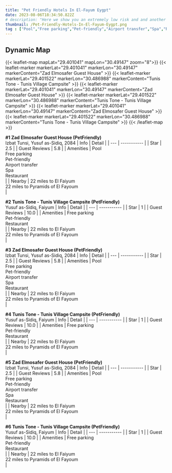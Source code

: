 ```yaml
---
title: "Pet Friendly Hotels In El-Fayum Eygpt"
date: 2023-08-06T18:34:50.822Z
# description: "Here we show you an extremely low risk and and another medium risk approach to earn passive income "
thumbnail: /Pet-Friendly-Hotels-In-El-Fayum-Eygpt.png
tag : ["Pool","Free parking","Pet-friendly","Airport transfer","Spa","Restaurant"]
---
```


## Dynamic Map
{{< leaflet-map  mapLat="29.401041" mapLon="30.49147" zoom="8">}}
    {{< leaflet-marker markerLat="29.401041" markerLon="30.49147" markerContent="Zad Elmosafer Guest House" >}}
    {{< leaflet-marker markerLat="29.401522" markerLon="30.486988" markerContent="Tunis Tone - Tunis Village Campsite" >}}
    {{< leaflet-marker markerLat="29.401041" markerLon="30.49147" markerContent="Zad Elmosafer Guest House" >}}
    {{< leaflet-marker markerLat="29.401522" markerLon="30.486988" markerContent="Tunis Tone - Tunis Village Campsite" >}}
    {{< leaflet-marker markerLat="29.401041" markerLon="30.49147" markerContent="Zad Elmosafer Guest House" >}}
    {{< leaflet-marker markerLat="29.401522" markerLon="30.486988" markerContent="Tunis Tone - Tunis Village Campsite" >}}
{{< /leaflet-map >}}


**#1 Zad Elmosafer Guest House (PetFriendly)**<br>Izbat Tunsi, Yusuf as-Sidiq, 2084
| Info | Detail |
| --- | ----------- |
| Star | 2.5 |
| Guest Reviews | 5.8 |
| Amenities | Pool<br>Free parking<br>Pet-friendly<br>Airport transfer<br>Spa<br>Restaurant<br> |
| Nearby | 22 miles to El Faiyum<br>22 miles to Pyramids of El Fayoum<br> |

**#2 Tunis Tone - Tunis Village Campsite (PetFriendly)**<br>Yusuf as-Sidiq, Faiyum
| Info | Detail |
| --- | ----------- |
| Star | 1 |
| Guest Reviews | 10.0 |
| Amenities | Free parking<br>Pet-friendly<br>Restaurant<br> |
| Nearby | 22 miles to El Faiyum<br>22 miles to Pyramids of El Fayoum<br> |

**#3 Zad Elmosafer Guest House (PetFriendly)**<br>Izbat Tunsi, Yusuf as-Sidiq, 2084
| Info | Detail |
| --- | ----------- |
| Star | 2.5 |
| Guest Reviews | 5.8 |
| Amenities | Pool<br>Free parking<br>Pet-friendly<br>Airport transfer<br>Spa<br>Restaurant<br> |
| Nearby | 22 miles to El Faiyum<br>22 miles to Pyramids of El Fayoum<br> |

**#4 Tunis Tone - Tunis Village Campsite (PetFriendly)**<br>Yusuf as-Sidiq, Faiyum
| Info | Detail |
| --- | ----------- |
| Star | 1 |
| Guest Reviews | 10.0 |
| Amenities | Free parking<br>Pet-friendly<br>Restaurant<br> |
| Nearby | 22 miles to El Faiyum<br>22 miles to Pyramids of El Fayoum<br> |

**#5 Zad Elmosafer Guest House (PetFriendly)**<br>Izbat Tunsi, Yusuf as-Sidiq, 2084
| Info | Detail |
| --- | ----------- |
| Star | 2.5 |
| Guest Reviews | 5.8 |
| Amenities | Pool<br>Free parking<br>Pet-friendly<br>Airport transfer<br>Spa<br>Restaurant<br> |
| Nearby | 22 miles to El Faiyum<br>22 miles to Pyramids of El Fayoum<br> |

**#6 Tunis Tone - Tunis Village Campsite (PetFriendly)**<br>Yusuf as-Sidiq, Faiyum
| Info | Detail |
| --- | ----------- |
| Star | 1 |
| Guest Reviews | 10.0 |
| Amenities | Free parking<br>Pet-friendly<br>Restaurant<br> |
| Nearby | 22 miles to El Faiyum<br>22 miles to Pyramids of El Fayoum<br> |

